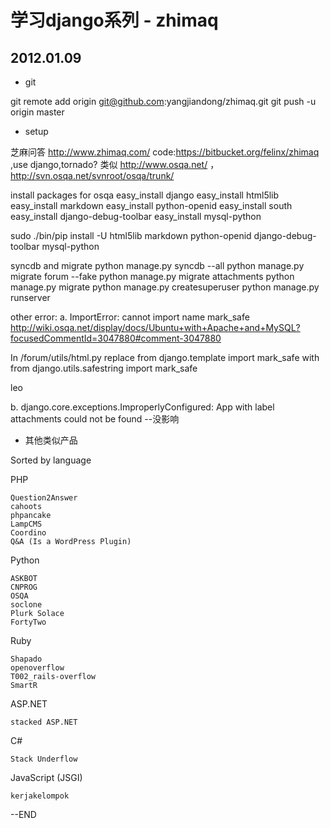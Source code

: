 # 学习django系列 - zhimaq 


## 2012.01.09

   * git

   git remote add origin git@github.com:yangjiandong/zhimaq.git
   git push -u origin master


   * setup

   芝麻问答  http://www.zhimaq.com/
   code:https://bitbucket.org/felinx/zhimaq ,use django,tornado?
   类似 http://www.osqa.net/ ，http://svn.osqa.net/svnroot/osqa/trunk/ 

install packages for osqa
easy_install django
easy_install html5lib
easy_install markdown
easy_install python-openid
easy_install south
easy_install django-debug-toolbar
easy_install mysql-python

sudo ./bin/pip install -U html5lib markdown python-openid django-debug-toolbar mysql-python
  
syncdb and migrate
python manage.py syncdb --all
python manage.py migrate forum --fake
python manage.py migrate attachments
python manage.py migrate
python manage.py createsuperuser
python manage.py runserver

   other error:
   a. ImportError: cannot import name mark_safe 
   http://wiki.osqa.net/display/docs/Ubuntu+with+Apache+and+MySQL?focusedCommentId=3047880#comment-3047880 

In /forum/utils/html.py
replace
from django.template import mark_safe
with
from django.utils.safestring import mark_safe

   leo

   b. django.core.exceptions.ImproperlyConfigured: App with label attachments could not be found 
   --没影响

   * 其他类似产品

Sorted by language

PHP

    Question2Answer
    cahoots
    phpancake
    LampCMS
    Coordino
    Q&A (Is a WordPress Plugin)

Python

    ASKBOT
    CNPROG
    OSQA
    soclone
    Plurk Solace
    FortyTwo

Ruby

    Shapado
    openoverflow
    T002_rails-overflow
    SmartR

ASP.NET

    stacked ASP.NET

C#

    Stack Underflow

JavaScript (JSGI)

    kerjakelompok

      
   --END